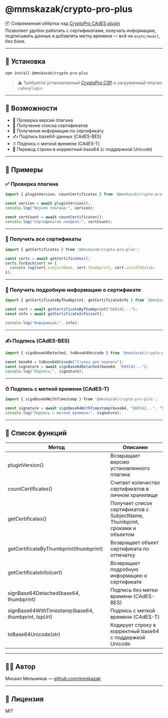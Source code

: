 # @mmskazak/crypto-pro-plus

📦 Современная обёртка над [CryptoPro CAdES plugin](https://www.cryptopro.ru/products/cades)  
Позволяет удобно работать с сертификатами, получать информацию, подписывать данные и добавлять метку времени — всё на `async/await`, без боли.

---

## 🚀 Установка

```bash
npm install @mmskazak/crypto-pro-plus
```

> ⚠️ Требуется установленный [CryptoPro CSP](https://www.cryptopro.ru/products/csp) и загруженный плагин `cadesplugin`.

---

## 🧠 Возможности

* 🔎 Проверка версии плагина
* 🔐 Получение списка сертификатов
* 🧾 Получение информации по сертификату
* ✍️ Подпись base64-данных (CAdES-BES)
* ⏱ Подпись с меткой времени (CAdES-T)
* 🧮 Перевод строки в корректный base64 (с поддержкой Unicode)

---

## 📘 Примеры

### ✅ Проверка плагина

```js
import { pluginVersion, countCertificates } from '@mmskazak/crypto-pro-plus';

const version = await pluginVersion();
console.log("Версия плагина:", version);

const certCount = await countCertificates();
console.log("Сертификатов найдено:", certCount);
```

---

### 📜 Получить все сертификаты

```js
import { getCertificates } from '@mmskazak/crypto-pro-plus';

const certs = await getCertificates();
certs.forEach(cert => {
  console.log(cert.subjectName, cert.thumbprint, cert.validToDate);
});
```

---

### 📄 Получить подробную информацию о сертификате

```js
import { getCertificateByThumbprint, getCertificateInfo } from '@mmskazak/crypto-pro-plus';

const cert = await getCertificateByThumbprint("DA9142...");
const info = await getCertificateInfo(cert);

console.log("Информация:", info);
```

---

### ✍️ Подпись (CAdES-BES)

```js
import { signBase64Detached, toBase64Unicode } from '@mmskazak/crypto-pro-plus';

const base64 = toBase64Unicode("Строка для подписи");
const signature = await signBase64Detached(base64, "DA9142...");
console.log("Подпись:", signature);
```

---

### ⏱ Подпись с меткой времени (CAdES-T)

```js
import { signBase64WithTimestamp } from '@mmskazak/crypto-pro-plus';

const signature = await signBase64WithTimestamp(base64, "DA9142...", "http://testca.cryptopro.ru/tsp/");
console.log("Подпись с меткой времени:", signature);
```

---

## 📌 Список функций

| Метод                                                 | Описание                                                                   |
| ----------------------------------------------------- | -------------------------------------------------------------------------- |
| pluginVersion()                                     | Возвращает версию установленного плагина                                   |
| countCertificates()                                 | Считает количество сертификатов в личном хранилище                         |
| getCertificates()                                   | Получает список сертификатов с SubjectName, Thumbprint, сроками и объектом |
| getCertificateByThumbprint(thumbprint)              | Возвращает объект сертификата по отпечатку                                 |
| getCertificateInfo(cert)                            | Возвращает подробную информацию о сертификате                              |
| signBase64Detached(base64, thumbprint)              | Подпись без метки времени (CAdES-BES)                                      |
| signBase64WithTimestamp(base64, thumbprint, tspUrl) | Подпись с меткой времени (CAdES-T)                                         |
| toBase64Unicode(str)                                | Кодирует строку в корректный base64 с поддержкой Unicode                   |

---

## 🧑‍💻 Автор

Михаил Мельников — [github.com/mmskazak](https://github.com/mmskazak)

---

## 📜 Лицензия

MIT

```

